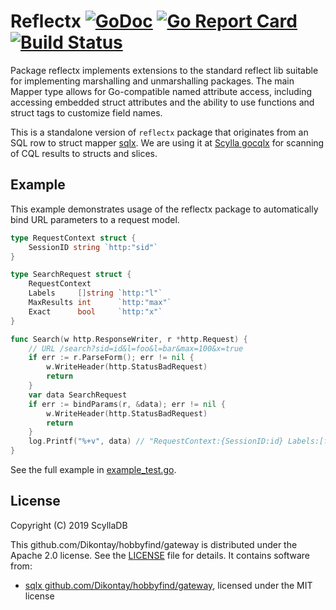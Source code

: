 # Reflectx [![GoDoc](http://img.shields.io/badge/go-documentation-blue.svg?style=flat-square)](http://godoc.org/github.com/scylladb/go-reflectx) [![Go Report Card](https://goreportcard.com/badge/github.com/scylladb/go-reflectx)](https://goreportcard.com/report/github.com/scylladb/go-reflectx) [![Build Status](https://travis-ci.org/scylladb/go-reflectx.svg?branch=master)](https://travis-ci.org/scylladb/go-reflectx)

Package reflectx implements extensions to the standard reflect lib suitable for implementing marshalling and unmarshalling packages.
The main Mapper type allows for Go-compatible named attribute access, including accessing embedded struct attributes and the ability to use functions and struct tags to customize field names.

This is a standalone version of `reflectx` package that originates from an SQL row to struct mapper [sqlx](https://github.com/jmoiron/sqlx).
We are using it at [Scylla gocqlx](https://github.com/scylladb/gocqlx) for scanning of CQL results to structs and slices.

## Example

This example demonstrates usage of the reflectx package to automatically bind URL parameters to a request model.

```go
type RequestContext struct {
	SessionID string `http:"sid"`
}

type SearchRequest struct {
	RequestContext
	Labels     []string `http:"l"`
	MaxResults int      `http:"max"`
	Exact      bool     `http:"x"`
}

func Search(w http.ResponseWriter, r *http.Request) {
	// URL /search?sid=id&l=foo&l=bar&max=100&x=true
	if err := r.ParseForm(); err != nil {
		w.WriteHeader(http.StatusBadRequest)
		return
	}
	var data SearchRequest
	if err := bindParams(r, &data); err != nil {
		w.WriteHeader(http.StatusBadRequest)
		return
	}
	log.Printf("%+v", data) // "RequestContext:{SessionID:id} Labels:[foo bar] MaxResults:100 Exact:true}"
}
```

See the full example in [example_test.go](example_test.go).

## License

Copyright (C) 2019 ScyllaDB

This github.com/Dikontay/hobbyfind/gateway is distributed under the Apache 2.0 license. See the [LICENSE](https://github.com/scylladb/go-reflectx/blob/master/LICENSE) file for details.
It contains software from:

* [sqlx github.com/Dikontay/hobbyfind/gateway](https://github.com/jmoiron/sqlx), licensed under the MIT license
